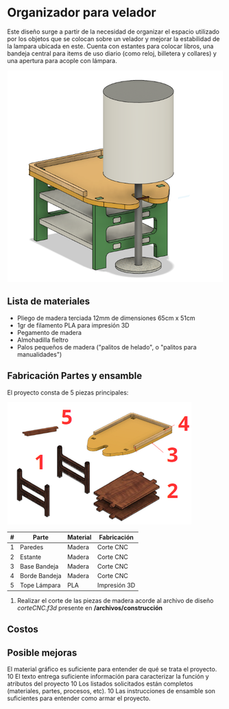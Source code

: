 # Organizador para velador

Este diseño surge a partir de la necesidad de organizar el espacio utilizado por los objetos que se colocan sobre un velador y mejorar la estabilidad de la lampara ubicada en este. Cuenta con estantes para colocar libros, una bandeja central para items de uso diario (como reloj, billetera y collares) y una apertura para acople con lámpara. 

![Diseño 3d](img/diseno3d.png) 

## Lista de materiales 
- Pliego de madera terciada 12mm de dimensiones 65cm x 51cm
- 1gr de filamento PLA para impresión 3D
- Pegamento de madera
- Almohadilla fieltro
- Palos pequeños de madera ("palitos de helado", o "palitos para manualidades")

## Fabricación Partes y ensamble
El proyecto consta de 5 piezas principales: 

![Partes diseño](img/partes.png) 

| # | Parte         | Material | Fabricación  |
|---|---------------|----------|--------------|
| 1 | Paredes       | Madera   | Corte CNC    |
| 2 | Estante       | Madera   | Corte CNC    |
| 3 | Base Bandeja  | Madera   | Corte CNC    |
| 4 | Borde Bandeja | Madera   | Corte CNC    |
| 5 | Tope Lámpara  | PLA      | Impresión 3D |

1. Realizar el corte de las piezas de madera acorde al archivo de diseño *corteCNC.f3d* presente en **/archivos/construcción**

## Costos

## Posible mejoras

El material gráfico es suficiente para entender de qué se trata el proyecto. 10 El texto entrega suficiente información para caracterizar la función y atributos del proyecto 10 Los listados solicitados están completos (materiales, partes, procesos, etc). 10 Las instrucciones de ensamble son suficientes para entender como armar el proyecto. 
